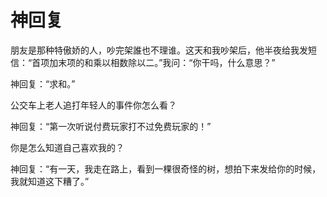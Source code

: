 # 神回复

朋友是那种特傲娇的人，吵完架誰也不理谁。这天和我吵架后，他半夜给我发短信：“首项加末项的和乘以相数除以二。”我问：“你干吗，什么意思？” 

神回复：“求和。” 

公交车上老人追打年轻人的事件你怎么看？ 

神回复：“第一次听说付费玩家打不过免费玩家的！” 

你是怎么知道自己喜欢我的？ 

神回复：“有一天，我走在路上，看到一棵很奇怪的树，想拍下来发给你的时候，我就知道这下糟了。”